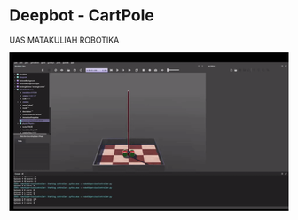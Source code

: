 
# Deepbot - CartPole

UAS MATAKULIAH ROBOTIKA

![Documentations](https://github.com/pusakamanggala/UAS-Robotika/blob/main/Hacking-Webot-Project/Deepbots-CartPole/Documentations.gif)

